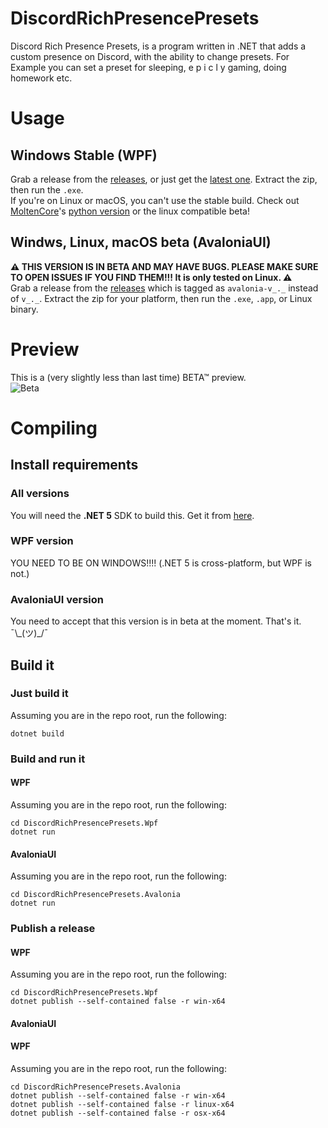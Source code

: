 # DiscordRichPresencePresets
Discord Rich Presence Presets, is a program written in .NET that adds a custom presence on Discord, with the ability to change presets.
For Example you can set a preset for sleeping, e p i c l y  gaming, doing homework etc.
# Usage
## Windows Stable (WPF)
Grab a release from the [releases](https://github.com/cainy-a/DiscordRichPresencePresets/releases), or just get the [latest one](https://github.com/cainy-a/DiscordRichPresencePresets/releases/latest).
Extract the zip, then run the `.exe`.  
If you're on Linux or macOS, you can't use the stable build. Check out [MoltenCore](https://github.com/MoltenCoreDev)'s [python version](https://github.com/MoltenCoreDev/DiscordRPPresets) or the linux compatible beta!
## Windws, Linux, macOS beta (AvaloniaUI)
**⚠ THIS VERSION IS IN BETA AND MAY HAVE BUGS. PLEASE MAKE SURE TO OPEN ISSUES IF YOU FIND THEM!!! It is only tested on Linux. ⚠**  
Grab a release from the [releases](https://github.com/cainy-a/DiscordRichPresencePresets/releases) which is tagged as `avalonia-v_._` instead of `v_._`.
Extract the zip for your platform, then run the `.exe`, `.app`, or Linux binary.
# Preview
This is a (very slightly less than last time) BETA™ preview.  
![Beta](https://drawing-some.femboy.art/a0762Ca.gif)
# Compiling
## Install requirements
### All versions
You will need the **.NET 5** SDK to build this.
Get it from [here](https://dotnet.microsoft.com/download).
### WPF version
YOU NEED TO BE ON WINDOWS!!!! (.NET 5 is cross-platform, but WPF is not.)
### AvaloniaUI version
You need to accept that this version is in beta at the moment. That's it. ¯\\\_(ツ)\_/¯
## Build it
### Just build it
Assuming you are in the repo root, run the following:
```
dotnet build
```
### Build and run it
#### WPF
Assuming you are in the repo root, run the following:
```
cd DiscordRichPresencePresets.Wpf
dotnet run
```
#### AvaloniaUI
Assuming you are in the repo root, run the following:
```
cd DiscordRichPresencePresets.Avalonia
dotnet run
```
### Publish a release
#### WPF
Assuming you are in the repo root, run the following:
```
cd DiscordRichPresencePresets.Wpf
dotnet publish --self-contained false -r win-x64
```
#### AvaloniaUI
#### WPF
Assuming you are in the repo root, run the following:
```
cd DiscordRichPresencePresets.Avalonia
dotnet publish --self-contained false -r win-x64
dotnet publish --self-contained false -r linux-x64
dotnet publish --self-contained false -r osx-x64
```
